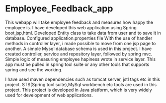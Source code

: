 # Employee_Feedback_app
This webapp will take employee feedback and measures how happy the employee is.
I have developed this web application using Spring boot,jsp,html.
Developed Entity class to take data from user and to save it in database.
Configured application.properties file
With the use of handler methods in controller layer, i made possible to move from one jsp page to another.
A simple Mysql database schema is used in this project.
I have created controller, service and repository layer, followed by spring mvc.
Simple logic of measuring employee hapiness wrote in service layer.
This app must be pulled in spring tool suite or any other tools that supports spring and see the working.

I have used maven dependencies such as tomcat server, jstl tags etc in this project.
STS(Spring tool suite),MySql workbench etc tools are used in this project.
This project is developed in Java platform, which is very widely used for development of web applications.

